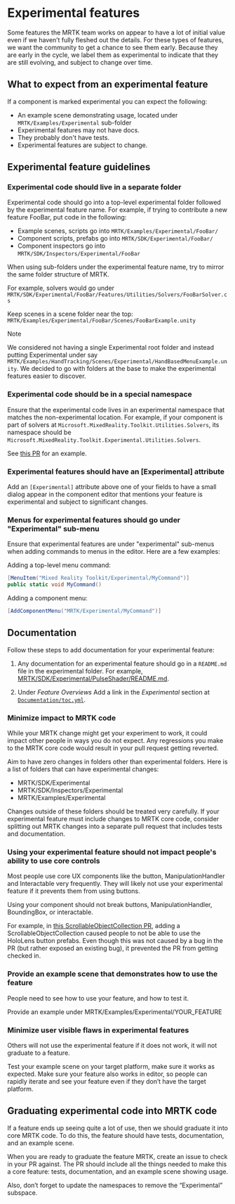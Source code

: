 # Experimental features

Some features the MRTK team works on appear to have a lot of initial value even if we haven’t fully fleshed out the details. For these types of features, we want the community to get a chance to see them early. Because they are early in the cycle, we label them as experimental to indicate that they are still evolving, and subject to change over time.

## What to expect from an experimental feature

If a component is marked experimental you can expect the following:

- An example scene demonstrating usage, located under `MRTK/Examples/Experimental` sub-folder
- Experimental features may not have docs.
- They probably don't have tests.
- Experimental features are subject to change.

## Experimental feature guidelines

### Experimental code should live in a separate folder

Experimental code should go into a top-level experimental folder followed by the experimental feature name. For example, if trying to contribute a new feature FooBar, put code in the following:

- Example scenes, scripts go into `MRTK/Examples/Experimental/FooBar/`
- Component scripts, prefabs go into `MRTK/SDK/Experimental/FooBar/`
- Component inspectors go into `MRTK/SDK/Inspectors/Experimental/FooBar`

When using sub-folders under the experimental feature name, try to mirror the same folder structure of MRTK.

For example, solvers would go under
`MRTK/SDK/Experimental/FooBar/Features/Utilities/Solvers/FooBarSolver.cs`

Keep scenes in a scene folder near the top: `MRTK/Examples/Experimental/FooBar/Scenes/FooBarExample.unity`

> [!NOTE]
> We considered not having a single Experimental root folder and instead putting Experimental under say `MRTK/Examples/HandTracking/Scenes/Experimental/HandBasedMenuExample.unity`. We decided to go with folders at the base to make the experimental features easier to discover.

### Experimental code should be in a special namespace

Ensure that the experimental code lives in an experimental namespace that matches the non-experimental location. For example,
if your component is part of solvers at `Microsoft.MixedReality.Toolkit.Utilities.Solvers`, its namespace should be `Microsoft.MixedReality.Toolkit.Experimental.Utilities.Solvers`.

See [this PR](https://github.com/microsoft/MixedRealityToolkit-Unity/pull/4532) for an example.

### Experimental features should have an [Experimental] attribute

Add an `[Experimental]` attribute above one of your fields to have a small dialog appear in the component editor that mentions your feature is experimental and subject to significant changes.

### Menus for experimental features should go under "Experimental" sub-menu

Ensure that experimental features are under "experimental" sub-menus when adding commands to menus in the editor. Here are a few examples:

Adding a top-level menu command:

```c#
[MenuItem("Mixed Reality Toolkit/Experimental/MyCommand")]
public static void MyCommand()
```

Adding a component menu:

```c#
[AddComponentMenu("MRTK/Experimental/MyCommand")]
```

## Documentation

Follow these steps to add documentation for your experimental feature:

1. Any documentation for an experimental feature should go in a `README.md` file in the experimental folder. For example, [MRTK/SDK/Experimental/PulseShader/README.md](../reference-docs/PulseShader/README.md).

1. Under *Feature Overviews* Add a link in the *Experimental* section at [`Documentation/toc.yml`](../toc.yml).

### Minimize impact to MRTK code

While your MRTK change might get your experiment to work, it could impact other people in ways you do not expect.
Any regressions you make to the MRTK core code would result in your pull request getting reverted.

Aim to have zero changes in folders other than experimental folders. Here is a list of folders that can have experimental changes:

- MRTK/SDK/Experimental
- MRTK/SDK/Inspectors/Experimental
- MRTK/Examples/Experimental

Changes outside of these folders should be treated very carefully. If your experimental feature must include changes to MRTK core code, consider splitting out MRTK changes into a separate pull request that includes tests and documentation.

### Using your experimental feature should not impact people's ability to use core controls

Most people use core UX components like the button, ManipulationHandler and Interactable very frequently. They will likely not use your experimental feature if it prevents them from using buttons.

Using your component should not break buttons, ManipulationHandler, BoundingBox, or interactable.

For example, in [this ScrollableObjectCollection PR](https://github.com/microsoft/MixedRealityToolkit-Unity/pull/6001), adding a ScrollableObjectCollection caused people to not be able to use the HoloLens button prefabs. Even though this was not caused by a bug in the PR (but rather exposed an existing bug), it prevented the PR from getting checked in.

### Provide an example scene that demonstrates how to use the feature

People need to see how to use your feature, and how to test it.

Provide an example under MRTK/Examples/Experimental/YOUR_FEATURE

### Minimize user visible flaws in experimental features

Others will not use the experimental feature if it does not work, it will not graduate to a feature.

Test your example scene on your target platform, make sure it works as expected. Make sure your feature also works in editor, so people can rapidly iterate and see your feature even if they don’t have the target platform.

## Graduating experimental code into MRTK code

If a feature ends up seeing quite a lot of use, then we should graduate it into core MRTK code. To do this, the feature should have tests, documentation, and an example scene.

When you are ready to graduate the feature MRTK, create an issue to check in your PR against. The PR should include all the things needed to make this a core feature: tests, documentation, and an example scene showing usage.

Also, don’t forget to update the namespaces to remove the “Experimental” subspace.

